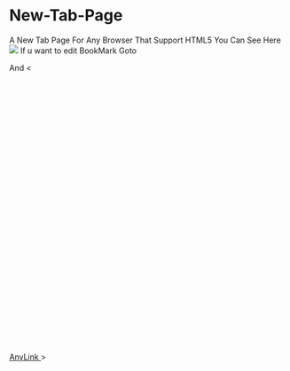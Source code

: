# New-Tab-Page
A New Tab Page For Any Browser That Support HTML5
 You Can See Here 
<img src="https://i.imgur.com/3NUFgNy.png">
 If u want to edit BookMark
 Goto
 <div class="bookmarks">
 And
  <   <a href="https://anylink.com" class="bookmark">
      <svg class="icon" viewBox="0 0 24 24">
        <path d="Your Svg"/>
      </svg>
      AnyLink
    </a>
 >
 
